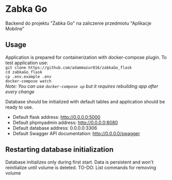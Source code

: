 # Zabka Go
Backend do projektu "Żabka Go" na zaliczenie przedmiotu "Aplikacje Mobilne"
## Usage
Application is prepared for containerization with docker-compose plugin. To test application use: \
`git clone https://github.com/adammazur016/zabkaGo_flask` \
`cd zabkaGo_flask` \
`cp .env.example .env` \
`docker-compose watch` \
*Note: You can use `docker-compose up` but it requires rebuilding app after every change*

Database should be initialized with default tables and application should be ready to use.
* Default flask address: http://0.0.0.0:5000
* Default phpmyadmin address: http://0.0.0.0:8080
* Default database address: 0.0.0.0:3306
* Default Swagger API documentation: http://0.0.0.0/swagger

## Restarting database initialization
Database initializes only during first start. Data is persistent and won't reinitialize until volume is deleted.
TO-DO: List commands for removing volume